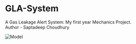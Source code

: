 # GLA-System
A Gas Leakage Alert System: My first year Mechanics Project.
<br> Author - Saptadeep Choudhury



![Model](https://github.com/Saptadeep1202/GLA-System/assets/139706205/77d16888-640c-428e-b0f1-6424e08669b1)
